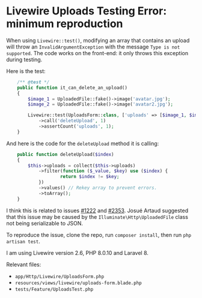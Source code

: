 # Livewire Uploads Testing Error: minimum reproduction

When using `Livewire::test()`, modifying an array that contains an upload will throw an `InvalidArgumentException` with the message `Type is not supported`. The code works on the front-end: it only throws this exception during testing.

Here is the test:
```php
    /** @test */
    public function it_can_delete_an_upload()
    {
        $image_1 = UploadedFile::fake()->image('avatar.jpg');
        $image_2 = UploadedFile::fake()->image('avatar2.jpg');

        Livewire::test(UploadsForm::class, ['uploads' => [$image_1, $image_2]])
            ->call('deleteUpload', 1)
            ->assertCount('uploads', 1);
    }
```

And here is the code for the `deleteUpload` method it is calling:
```php
    public function deleteUpload($index)
    {
        $this->uploads = collect($this->uploads)
            ->filter(function ($_value, $key) use ($index) {
                    return $index != $key;
            })
            ->values() // Rekey array to prevent errors.
            ->toArray();
    }
```

I think this is related to issues [#1222](https://github.com/livewire/livewire/issues/1222) and [#2353](https://github.com/livewire/livewire/issues/2353). Josué Artaud suggested that this issue may be caused by the `Illuminate\Http\UploadedFile` class not being serializable to JSON.

To reproduce the issue, clone the repo, run `composer install`, then run `php artisan test`.

I am using Livewire version 2.6, PHP 8.0.10 and Laravel 8.

Relevant files:

* `app/Http/Livewire/UploadsForm.php`
* `resources/views/livewire/uploads-form.blade.php`
* `tests/Feature/UploadsTest.php`
